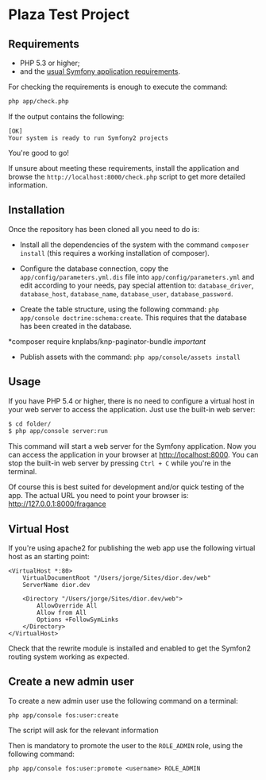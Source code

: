 Plaza Test Project
==================

Requirements
------------

  * PHP 5.3 or higher;
  * and the [usual Symfony application requirements](http://symfony.com/doc/current/reference/requirements.html).

For checking the requirements is enough to execute the command:

```bash
php app/check.php
```

If the output contains the following:

```
[OK]
Your system is ready to run Symfony2 projects
```

You're good to go!

If unsure about meeting these requirements, install the application and browse the `http://localhost:8000/check.php` script to get more detailed information.

Installation
------------

Once the repository has been cloned all you need to do is:

  * Install all the dependencies of the system with the command `composer install` (this requires a working installation of composer).

  * Configure the database connection, copy the `app/config/parameters.yml.dis` file into `app/config/parameters.yml` and edit according to your needs, pay special attention to: `database_driver`, `database_host`, `database_name`, `database_user`, `database_password`.

  * Create the table structure, using the following command: `php app/console doctrine:schema:create`. This requires that the database has been created in the database.

  *composer require knplabs/knp-paginator-bundle *important*
  * Publish assets with the command: `php app/console/assets install`

Usage
-----

If you have PHP 5.4 or higher, there is no need to configure a virtual host
in your web server to access the application. Just use the built-in web server:

```bash
$ cd folder/
$ php app/console server:run
```

This command will start a web server for the Symfony application. Now you can
access the application in your browser at <http://localhost:8000>. You can
stop the built-in web server by pressing `Ctrl + C` while you're in the
terminal.

Of course this is best suited for development and/or quick testing of the app.
The actual URL you need to point your browser is: <http://127.0.0.1:8000/fragance>

Virtual Host
------------

If you're using apache2 for publishing the web app use the following virtual host as an starting point:

```
<VirtualHost *:80>
    VirtualDocumentRoot "/Users/jorge/Sites/dior.dev/web"
    ServerName dior.dev

    <Directory "/Users/jorge/Sites/dior.dev/web">
        AllowOverride All
        Allow from All
        Options +FollowSymLinks
    </Directory>
</VirtualHost>
```
Check that the rewrite module is installed and enabled to get the Symfon2 routing system working as expected.

Create a new admin user
-----------------------

To create a new admin user use the following command on a terminal:

```
php app/console fos:user:create
```

The script will ask for the relevant information

Then is mandatory to promote the user to the `ROLE_ADMIN` role, using the following command:

```
php app/console fos:user:promote <username> ROLE_ADMIN
```

